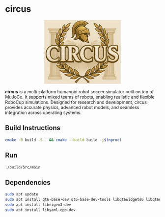 # circus

<div align="center">
  <img src="Assets/logo.png" alt="circus Logo" width="250"/>
</div>

**circus** is a multi-platform humanoid robot soccer simulator built on top of MuJoCo. It supports mixed teams of robots, enabling realistic and flexible RoboCup simulations. Designed for research and development, circus provides accurate physics, advanced robot models, and seamless integration across operating systems.

## Build Instructions

```bash
cmake -B build -S . && cmake --build build -j$(nproc)
```

## Run

```bash
./build/Src/main
```

## Dependencies 

```bash
sudo apt update
sudo apt install qt6-base-dev qt6-base-dev-tools libqt6widgets6 libqt6openglwidgets6
sudo apt install libeigen3-dev
sudo apt install libyaml-cpp-dev
```
